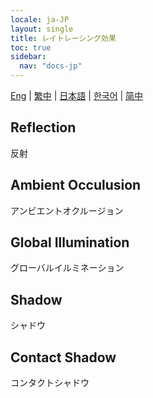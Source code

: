 ```yaml
---
locale: ja-JP
layout: single
title: レイトレーシング効果
toc: true
sidebar:
  nav: "docs-jp"
---
```

[Eng](/dancexr/features/raytracing) | [繁中](/tw/dancexr/features/raytracing) | [日本語](/jp/dancexr/features/raytracing) | [한국어](/kr/dancexr/features/raytracing) | [简中](/zh/dancexr/features/raytracing)


## Reflection
反射

## Ambient Occulusion
アンビエントオクルージョン

## Global Illumination
グローバルイルミネーション

## Shadow
シャドウ

## Contact Shadow
コンタクトシャドウ